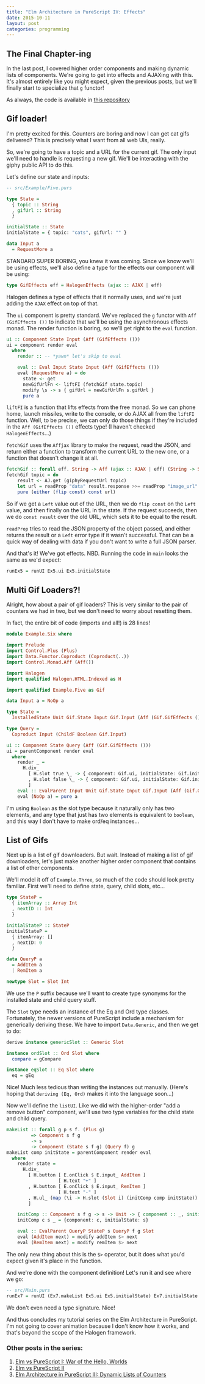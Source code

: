 ```yaml
---
title: "Elm Architecture in PureScript IV: Effects"
date: 2015-10-11
layout: post
categories: programming
---
```


## The Final Chapter-ing

In the last post, I covered higher order components and making dynamic lists of components.
We're going to get into effects and AJAXing with this.
It's almost entirely like you might expect, given the previous posts, but we'll finally start to specialize that `g` functor!

As always, the code is available in [this repository](https://github.com/parsonsmatt/purs-architecture-tutorial)

## Gif loader!

I'm pretty excited for this. Counters are boring and now I can get cat gifs delivered?
This is precisely what I want from all web UIs, really.

So, we're going to have a topic and a URL for the current gif.
The only input we'll need to handle is requesting a new gif.
We'll be interacting with the giphy public API to do this.

Let's define our state and inputs:

```haskell
-- src/Example/Five.purs

type State =
  { topic :: String
  , gifUrl :: String
  }

initialState :: State
initialState = { topic: "cats", gifUrl: "" }

data Input a
  = RequestMore a
```

STANDARD SUPER BORING, you knew it was coming.
Since we know we'll be using effects, we'll also define a type for the effects our component will be using:

```haskell
type GifEffects eff = HalogenEffects (ajax :: AJAX | eff)
```

Halogen defines a type of effects that it normally uses, and we're just adding the `AJAX` effect on top of that.

The `ui` component is pretty standard.
We've replaced the `g` functor with `Aff (GifEffects ())` to indicate that we'll be using the asynchronous effects monad.
The render function is boring, so we'll get right to the `eval` function.

```haskell
ui :: Component State Input (Aff (GifEffects ()))
ui = component render eval
  where
    render :: -- *yawn* let's skip to eval

    eval :: Eval Input State Input (Aff (GifEffects ()))
    eval (RequestMore a) = do
      state <- get
      newGifUrlFn <- liftFI (fetchGif state.topic)
      modify \s -> s { gifUrl = newGifUrlFn s.gifUrl }
      pure a
```

`liftFI` is a function that lifts effects from the free monad.
So we can phone home, launch missiles, write to the console, or do AJAX all from the `liftFI` function.
Well, to be precise, we can only do those things if they're included in the `Aff (GifEffects ())` effects type!
(I haven't checked `HalogenEffects`...)

`fetchGif` uses the `Affjax` library to make the request, read the JSON, and return either a function to transform the current URL to the new one, or a function that doesn't change it at all.

```haskell
fetchGif :: forall eff. String -> Aff (ajax :: AJAX | eff) (String -> String)
fetchGif topic = do
    result <- AJ.get (giphyRequestUrl topic)
    let url = readProp "data" result.response >>= readProp "image_url"
    pure (either (flip const) const url)
```

So if we get a `Left` value out of the URL, then we do `flip const` on the `Left` value, and then finally on the URL in the state.
If the request succeeds, then we do `const result` over the old URL, which sets it to be equal to the result.

`readProp` tries to read the JSON property of the object passed, and either returns the result or a `Left` error type if it wasn't successful.
That can be a quick way of dealing with data if you don't want to write a full JSON parser.

And that's it! We've got effects. NBD. Running the code in `main` looks the same as we'd expect:

```haskell
runEx5 = runUI Ex5.ui Ex5.initialState
```

## Multi Gif Loaders?!

Alright, how about a pair of gif loaders?
This is very similar to the pair of counters we had in two, but we don't need to worry about resetting them.

In fact, the entire bit of code (imports and all!) is 28 lines!

```haskell
module Example.Six where

import Prelude
import Control.Plus (Plus)
import Data.Functor.Coproduct (Coproduct(..))
import Control.Monad.Aff (Aff())

import Halogen
import qualified Halogen.HTML.Indexed as H

import qualified Example.Five as Gif

data Input a = NoOp a

type State =
  InstalledState Unit Gif.State Input Gif.Input (Aff (Gif.GifEffects ())) Boolean

type Query =
  Coproduct Input (ChildF Boolean Gif.Input)

ui :: Component State Query (Aff (Gif.GifEffects ()))
ui = parentComponent render eval
  where
    render _ =
      H.div_
        [ H.slot true \_ -> { component: Gif.ui, initialState: Gif.initialState }
        , H.slot false \_ -> { component: Gif.ui, initialState: Gif.initialState }
        ]
    eval :: EvalParent Input Unit Gif.State Input Gif.Input (Aff (Gif.GifEffects ())) Boolean
    eval (NoOp a) = pure a
```

I'm using `Boolean` as the slot type because it naturally only has two elements, and any type that just has two elements is equivalent to `boolean`, and this way I don't have to make ord/eq instances...

## List of Gifs

Next up is a list of gif downloaders.
But wait.
Instead of making a list of gif downloaders, let's just make another higher order component that contains a list of other components.

We'll model it off of `Example.Three`, so much of the code should look pretty familiar.
First we'll need to define state, query, child slots, etc...

```haskell
type StateP =
  { itemArray :: Array Int
  , nextID :: Int
  }

initialStateP :: StateP
initialStateP =
  { itemArray: []
  , nextID: 0
  }

data QueryP a
  = AddItem a
  | RemItem a

newtype Slot = Slot Int
```

We use the `P` suffix because we'll want to create type synonyms for the installed state and child query stuff.

The `Slot` type needs an instance of the Eq and Ord type classes.
Fortunately, the newer versions of PureScript include a mechanism for generically deriving these.
We have to import `Data.Generic`, and then we get to do:

```haskell
derive instance genericSlot :: Generic Slot

instance ordSlot :: Ord Slot where
  compare = gCompare

instance eqSlot :: Eq Slot where
  eq = gEq
```

Nice! Much less tedious than writing the instances out manually.
(Here's hoping that `deriving (Eq, Ord)` makes it into the language soon...)

Now we'll define the `listUI`.
Like we did with the higher-order "add a remove button" component, we'll use two type variables for the child state and child query.

```haskell
makeList :: forall g p s f. (Plus g)
         => Component s f g
         -> s
         -> Component (State s f g) (Query f) g
makeList comp initState = parentComponent render eval
  where
    render state =
      H.div_
        [ H.button [ E.onClick $ E.input_ AddItem ]
                   [ H.text "+" ]
        , H.button [ E.onClick $ E.input_ RemItem ]
                   [ H.text "-" ]
        , H.ul_ (map (\i -> H.slot (Slot i) (initComp comp initState)) state.itemArray)
        ]

    initComp :: Component s f g -> s -> Unit -> { component :: _, initialState :: _ }
    initComp c s _ = {component: c, initialState: s}

    eval :: EvalParent QueryP StateP s QueryP f g Slot
    eval (AddItem next) = modify addItem $> next
    eval (RemItem next) = modify remItem $> next
``` 

The only new thing about this is the `$>` operator, but it does what you'd expect given it's place in the function.

And we're done with the component definition!
Let's run it and see where we go:

```haskell
-- src/Main.purs
runEx7 = runUI (Ex7.makeList Ex5.ui Ex5.initialState) Ex7.initialState
```

We don't even need a type signature. Nice!

And thus concludes my tutorial series on the Elm Architecture in PureScript.
I'm not going to cover animation because I don't know how it works, and that's beyond the scope of the Halogen framework.

### Other posts in the series:

1. [Elm vs PureScript I: War of the Hello, Worlds](http://www.parsonsmatt.org/2015/10/03/elm_vs_purescript.html)
2. [Elm vs PureScript II](http://www.parsonsmatt.org/2015/10/05/elm_vs_purescript_ii.html)
3. [Elm Architecture in PureScript III: Dynamic Lists of Counters](http://www.parsonsmatt.org/2015/10/10/elm_architecture_in_purescript_iii.html)
